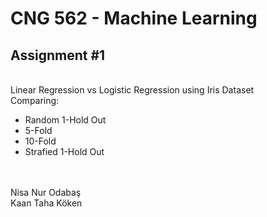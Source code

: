 # **CNG 562 - Machine Learning**
## **Assignment #1**

\
Linear Regression vs Logistic Regression using Iris Dataset\
Comparing:
* Random 1-Hold Out
* 5-Fold
* 10-Fold
* Strafied 1-Hold Out

\
\
Nisa Nur Odabaş\
Kaan Taha Köken
